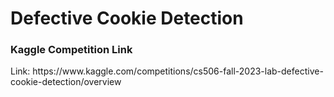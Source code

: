 <h1> Defective Cookie Detection </h1>
<h3>Kaggle Competition Link</h3>
Link: https://www.kaggle.com/competitions/cs506-fall-2023-lab-defective-cookie-detection/overview
